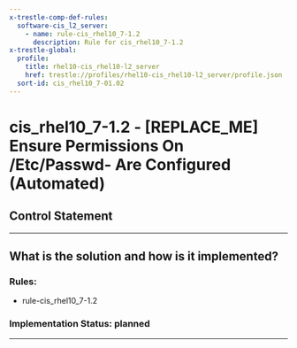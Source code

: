 ```yaml
---
x-trestle-comp-def-rules:
  software-cis_l2_server:
    - name: rule-cis_rhel10_7-1.2
      description: Rule for cis_rhel10_7-1.2
x-trestle-global:
  profile:
    title: rhel10-cis_rhel10-l2_server
    href: trestle://profiles/rhel10-cis_rhel10-l2_server/profile.json
  sort-id: cis_rhel10_7-01.02
---
```


# cis_rhel10_7-1.2 - \[REPLACE_ME\] Ensure Permissions On /Etc/Passwd- Are Configured (Automated)

## Control Statement

______________________________________________________________________

## What is the solution and how is it implemented?

<!-- For implementation status enter one of: implemented, partial, planned, alternative, not-applicable -->

<!-- Note that the list of rules under ### Rules: is read-only and changes will not be captured after assembly to JSON -->

<!-- Add control implementation description here for control: cis_rhel10_7-1.2 -->

### Rules:

  - rule-cis_rhel10_7-1.2

### Implementation Status: planned

______________________________________________________________________
